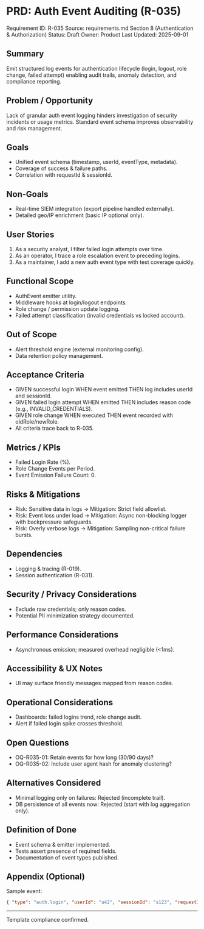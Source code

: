 # PRD: Auth Event Auditing (R-035)

Requirement ID: R-035
Source: requirements.md Section 8 (Authentication & Authorization)
Status: Draft
Owner: Product
Last Updated: 2025-09-01

## Summary

Emit structured log events for authentication lifecycle (login, logout, role change, failed attempt) enabling audit trails, anomaly detection, and compliance reporting.

## Problem / Opportunity

Lack of granular auth event logging hinders investigation of security incidents or usage metrics. Standard event schema improves observability and risk management.

## Goals

- Unified event schema (timestamp, userId, eventType, metadata).
- Coverage of success & failure paths.
- Correlation with requestId & sessionId.

## Non-Goals

- Real-time SIEM integration (export pipeline handled externally).
- Detailed geo/IP enrichment (basic IP optional only).

## User Stories

1. As a security analyst, I filter failed login attempts over time.
2. As an operator, I trace a role escalation event to preceding logins.
3. As a maintainer, I add a new auth event type with test coverage quickly.

## Functional Scope

- AuthEvent emitter utility.
- Middleware hooks at login/logout endpoints.
- Role change / permission update logging.
- Failed attempt classification (invalid credentials vs locked account).

## Out of Scope

- Alert threshold engine (external monitoring config).
- Data retention policy management.

## Acceptance Criteria

- GIVEN successful login WHEN event emitted THEN log includes userId and sessionId.
- GIVEN failed login attempt WHEN emitted THEN includes reason code (e.g., INVALID_CREDENTIALS).
- GIVEN role change WHEN executed THEN event recorded with oldRole/newRole.
- All criteria trace back to R-035.

## Metrics / KPIs

- Failed Login Rate (%).
- Role Change Events per Period.
- Event Emission Failure Count: 0.

## Risks & Mitigations

- Risk: Sensitive data in logs → Mitigation: Strict field allowlist.
- Risk: Event loss under load → Mitigation: Async non-blocking logger with backpressure safeguards.
- Risk: Overly verbose logs → Mitigation: Sampling non-critical failure bursts.

## Dependencies

- Logging & tracing (R-019).
- Session authentication (R-031).

## Security / Privacy Considerations

- Exclude raw credentials; only reason codes.
- Potential PII minimization strategy documented.

## Performance Considerations

- Asynchronous emission; measured overhead negligible (<1ms).

## Accessibility & UX Notes

- UI may surface friendly messages mapped from reason codes.

## Operational Considerations

- Dashboards: failed logins trend, role change audit.
- Alert if failed login spike crosses threshold.

## Open Questions

- OQ-R035-01: Retain events for how long (30/90 days)?
- OQ-R035-02: Include user agent hash for anomaly clustering?

## Alternatives Considered

- Minimal logging only on failures: Rejected (incomplete trail).
- DB persistence of all events now: Rejected (start with log aggregation only).

## Definition of Done

- Event schema & emitter implemented.
- Tests assert presence of required fields.
- Documentation of event types published.

## Appendix (Optional)

Sample event:

```json
{ "type": "auth.login", "userId": "u42", "sessionId": "s123", "requestId": "r1" }
```

---
Template compliance confirmed.
